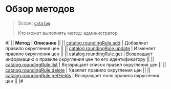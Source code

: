 # Обзор методов

> Scope: [`catalog`](../../scopes/permissions.md)
>
> Кто может выполнять метод: администратор

#|
|| **Метод** | **Описание** ||
|| [catalog.roundingRule.add](./catalog-rounding-rule-add.md) | Добавляет правило округления цен ||
|| [catalog.roundingRule.update](./catalog-rounding-rule-update.md) | Изменяет правило округления цен ||
|| [catalog.roundingRule.get](./catalog-rounding-rule-get.md) | Возвращает информацию о правиле округления цен по его идентификатору ||
|| [catalog.roundingRule.list](./catalog-rounding-rule-list.md) | Возвращает список правил округления цен ||
|| [catalog.roundingRule.delete](./catalog-rounding-rule-delete.md) | Удаляет правило округления цен ||
|| [catalog.roundingRule.getFields](./catalog-rounding-rule-get-fields.md) | Возвращает поля правила округления цен ||
|#